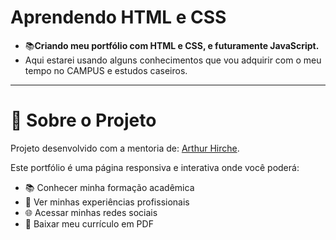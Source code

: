 # Aprendendo HTML e CSS
- 📚**Criando meu portfólio com HTML e CSS, e futuramente JavaScript.**
- Aqui estarei usando alguns conhecimentos que vou adquirir com o meu tempo no CAMPUS e estudos caseiros.
---
# 📄 Sobre o Projeto
Projeto desenvolvido com a mentoria de: [Arthur Hirche](https://arthirche.github.io/).

Este portfólio é uma página responsiva e interativa onde você poderá:

- 📚 Conhecer minha formação acadêmica
- 💼 Ver minhas experiências profissionais
- 🌐 Acessar minhas redes sociais
- 📎 Baixar meu currículo em PDF
